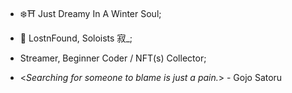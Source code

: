 - ❄️⛩️ Just Dreamy In A Winter Soul;
- 🎏 LostnFound, Soloists 寂_;
- Streamer, Beginner Coder / NFT(s) Collector;

- <_Searching for someone to blame is just a pain._> - Gojo Satoru

<!---
JustWint3r/JustWint3r is a ✨ special ✨ repository because its `README.md` (this file) appears on your GitHub profile.
You can click the Preview link to take a look at your changes.
--->
